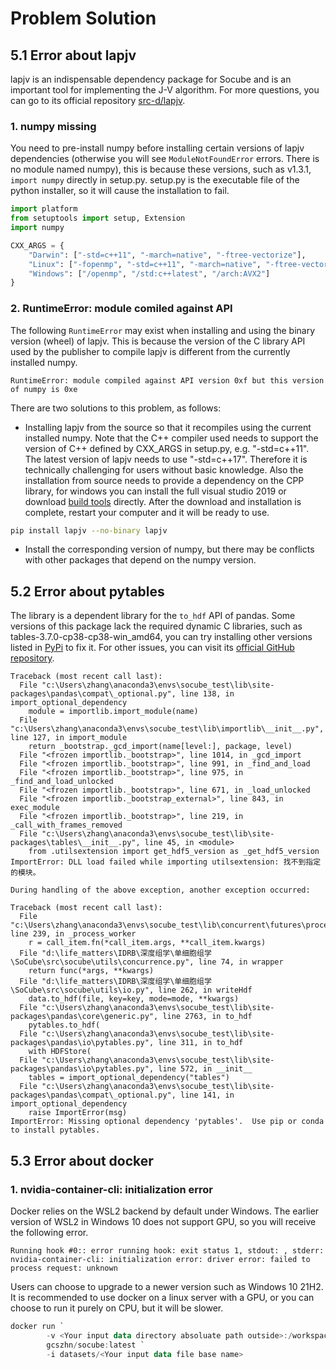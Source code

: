 # Problem Solution

## 5.1 Error about lapjv 

lapjv is an indispensable dependency package for Socube and is an important tool for implementing the J-V algorithm. For more questions, you can go to its official repository [src-d/lapjv](https://github.com/src-d/lapjv).

### 1. numpy missing

You need to pre-install numpy before installing certain versions of lapjv dependencies (otherwise you will see `ModuleNotFoundError` errors. There is no module named numpy), this is because these versions, such as v1.3.1, `import numpy` directly in setup.py. setup.py is the executable file of the python installer, so it will cause the installation to fail.

```python
import platform
from setuptools import setup, Extension
import numpy

CXX_ARGS = {
    "Darwin": ["-std=c++11", "-march=native", "-ftree-vectorize"],
    "Linux": ["-fopenmp", "-std=c++11", "-march=native", "-ftree-vectorize"],
    "Windows": ["/openmp", "/std:c++latest", "/arch:AVX2"]
}
```

### 2. RuntimeError: module comiled against API

The following `RuntimeError` may exist when installing and using the binary version (wheel) of lapjv. This is because the version of the C library API used by the publisher to compile lapjv is different from the currently installed numpy.
```
RuntimeError: module compiled against API version 0xf but this version of numpy is 0xe
```
There are two solutions to this problem, as follows:
- Installing lapjv from the source so that it recompiles using the current installed numpy. Note that the C++ compiler used needs to support the version of C++ defined by CXX_ARGS in setup.py, e.g. "-std=c++11". The latest version of lapjv needs to use "-std=c++17". Therefore it is technically challenging for users without basic knowledge. Also the installation from source needs to provide a dependency on the CPP library, for windows you can install the full visual studio 2019 or download [build tools](https://visualstudio.microsoft.com/visual-cpp-build-tools/) directly. After the download and installation is complete, restart your computer and it will be ready to use.
```bash
pip install lapjv --no-binary lapjv
```
- Install the corresponding version of numpy, but there may be conflicts with other packages that depend on the numpy version.

## 5.2 Error about pytables

The library is a dependent library for the `to_hdf` API of pandas. Some versions of this package lack the required dynamic C libraries, such as tables-3.7.0-cp38-cp38-win_amd64, you can try installing other versions listed in [PyPi](https://pypi.org/project/tables/) to fix it. For other issues, you can visit its [official GitHub repository](https://github.com/PyTables/PyTables).
```
Traceback (most recent call last):
  File "c:\Users\zhang\anaconda3\envs\socube_test\lib\site-packages\pandas\compat\_optional.py", line 138, in import_optional_dependency
    module = importlib.import_module(name)
  File "c:\Users\zhang\anaconda3\envs\socube_test\lib\importlib\__init__.py", line 127, in import_module
    return _bootstrap._gcd_import(name[level:], package, level)
  File "<frozen importlib._bootstrap>", line 1014, in _gcd_import
  File "<frozen importlib._bootstrap>", line 991, in _find_and_load
  File "<frozen importlib._bootstrap>", line 975, in _find_and_load_unlocked
  File "<frozen importlib._bootstrap>", line 671, in _load_unlocked
  File "<frozen importlib._bootstrap_external>", line 843, in exec_module
  File "<frozen importlib._bootstrap>", line 219, in _call_with_frames_removed
  File "c:\Users\zhang\anaconda3\envs\socube_test\lib\site-packages\tables\__init__.py", line 45, in <module>
    from .utilsextension import get_hdf5_version as _get_hdf5_version
ImportError: DLL load failed while importing utilsextension: 找不到指定的模块。

During handling of the above exception, another exception occurred:

Traceback (most recent call last):
  File "c:\Users\zhang\anaconda3\envs\socube_test\lib\concurrent\futures\process.py", line 239, in _process_worker
    r = call_item.fn(*call_item.args, **call_item.kwargs)
  File "d:\life_matters\IDRB\深度组学\单细胞组学\SoCube\src\socube\utils\concurrence.py", line 74, in wrapper
    return func(*args, **kwargs)
  File "d:\life_matters\IDRB\深度组学\单细胞组学\SoCube\src\socube\utils\io.py", line 262, in writeHdf
    data.to_hdf(file, key=key, mode=mode, **kwargs)
  File "c:\Users\zhang\anaconda3\envs\socube_test\lib\site-packages\pandas\core\generic.py", line 2763, in to_hdf
    pytables.to_hdf(
  File "c:\Users\zhang\anaconda3\envs\socube_test\lib\site-packages\pandas\io\pytables.py", line 311, in to_hdf
    with HDFStore(
  File "c:\Users\zhang\anaconda3\envs\socube_test\lib\site-packages\pandas\io\pytables.py", line 572, in __init__
    tables = import_optional_dependency("tables")
  File "c:\Users\zhang\anaconda3\envs\socube_test\lib\site-packages\pandas\compat\_optional.py", line 141, in import_optional_dependency
    raise ImportError(msg)
ImportError: Missing optional dependency 'pytables'.  Use pip or conda to install pytables.
```

## 5.3 Error about docker

### 1. nvidia-container-cli: initialization error

Docker relies on the WSL2 backend by default under Windows. The earlier version of WSL2 in Windows 10 does not support GPU, so you will receive the following error.
```
Running hook #0:: error running hook: exit status 1, stdout: , stderr: nvidia-container-cli: initialization error: driver error: failed to process request: unknown
```
Users can choose to upgrade to a newer version such as Windows 10 21H2. It is recommended to use docker on a linux server with a GPU, or you can choose to run it purely on CPU, but it will be slower.
```powershell
docker run `
        -v <Your input data directory absoluate path outside>:/workspace/datasets `
        gcszhn/socube:latest `
        -i datasets/<Your input data file base name>
```